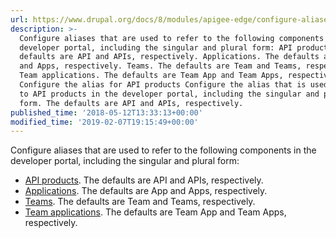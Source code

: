 ```yaml
---
url: https://www.drupal.org/docs/8/modules/apigee-edge/configure-aliases
description: >-
  Configure aliases that are used to refer to the following components in the
  developer portal, including the singular and plural form: API products. The
  defaults are API and APIs, respectively. Applications. The defaults are App
  and Apps, respectively. Teams. The defaults are Team and Teams, respectively.
  Team applications. The defaults are Team App and Team Apps, respectively.
  Configure the alias for API products Configure the alias that is used to refer
  to API products in the developer portal, including the singular and plural
  form. The defaults are API and APIs, respectively.
published_time: '2018-05-12T13:33:13+00:00'
modified_time: '2019-02-07T19:15:49+00:00'
---
```

Configure aliases that are used to refer to the following components in the developer portal, including the singular and plural form:

* [API products](#configure-the-alias-for-api-products). The defaults are API and APIs, respectively.
* [Applications](#configure-the-alias-for-applications). The defaults are App and Apps, respectively.
* [Teams](#configure-the-alias-for-teams). The defaults are Team and Teams, respectively.
* [Team applications](#configure-the-alias-for-team-apps). The defaults are Team App and Team Apps, respectively.